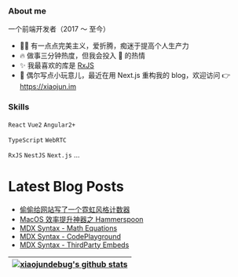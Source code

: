 ### About me

一个前端开发者（2017 ～ 至今）

- 👨‍💻 有一点点完美主义，爱折腾，痴迷于提高个人生产力
- 🔥 做事三分钟热度，但我会投入 💯 的热情
- ✨ 我最喜欢的库是 [RxJS](https://rxjs.dev)
- 🌱 偶尔写点小玩意儿，最近在用 Next.js 重构我的 blog，欢迎访问 👉 <https://xiaojun.im>

### Skills

`React` `Vue2` `Angular2+`

`TypeScript` `WebRTC`

`RxJS` `NestJS` `Next.js` ...

# Latest Blog Posts
<!-- BLOG-POST-LIST:START -->
- [偷偷给网站写了一个霓虹风格计数器](https://www.xiaojun.im/posts/2023-10-28-retro-hit-counter)
- [MacOS 效率提升神器之 Hammerspoon](https://www.xiaojun.im/posts/2023-06-20-hammerspoon)
- [MDX Syntax - Math Equations](https://www.xiaojun.im/posts/2023-04-27-mdx-syntax-math-equations)
- [MDX Syntax - CodePlayground](https://www.xiaojun.im/posts/2023-04-27-mdx-syntax-code-playground)
- [MDX Syntax - ThirdParty Embeds](https://www.xiaojun.im/posts/2023-04-27-mdx-syntax-third-party-embeds)
<!-- BLOG-POST-LIST:END -->

| <a href="https://github.com/xiaojundebug"><img align="center" src="https://github-readme-stats.vercel.app/api?username=xiaojundebug&show_icons=true&include_all_commits=true&theme=buefy&hide_border=true" alt="xiaojundebug's github stats" /></a> |
| ------------- |
